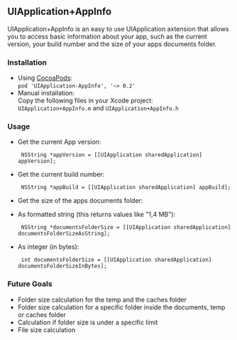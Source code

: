 ## UIApplication+AppInfo

UIApplication+AppInfo is an easy to use UIApplication axtension that allows you to access basic information about your app, such as the current version, your build number and the size of your apps documents folder.

### Installation
-  Using [CocoaPods](http://cocoapods.org):  
``pod 'UIApplication-AppInfo', '~> 0.2'``
-  Manual installation:  
Copy the following files in your Xcode project:  
``UIApplication+AppInfo.m`` and 
``UIApplication+AppInfo.h``

### Usage
-  Get the current App version:

        NSString *appVersion = [[UIApplication sharedApplication] appVersion];
    
-  Get the current build number:

        NSString *appBuild = [[UIApplication sharedApplication] appBuild];
    
-  Get the size of the apps documents folder:
  -  As formatted string (this returns values like "1,4 MB"):

          NSString *documentsFolderSize = [[UIApplication sharedApplication] documentsFolderSizeAsString];

  -  As integer (in bytes):

          int documentsFolderSize = [[UIApplication sharedApplication] documentsFolderSizeInBytes];
      

### Future Goals
-  Folder size calculation for the temp and the caches folder
-  Folder size calculation for a specific folder inside the documents, temp or caches folder 
-  Calculation if folder size is under a specific limit
-  File size calculation
